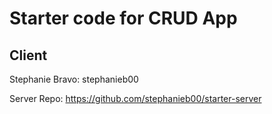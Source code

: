 # Starter code for CRUD App

## Client 

Stephanie Bravo: stephanieb00

Server Repo: https://github.com/stephanieb00/starter-server
